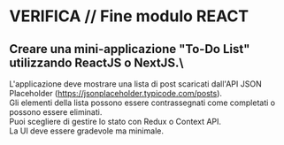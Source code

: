 # VERIFICA // Fine modulo REACT

## Creare una mini-applicazione "To-Do List" utilizzando ReactJS o NextJS.\
L'applicazione deve mostrare una lista di post scaricati dall'API JSON Placeholder (https://jsonplaceholder.typicode.com/posts). \
Gli elementi della lista possono essere contrassegnati come completati o possono essere eliminati.\
Puoi scegliere di gestire lo stato con Redux o Context API.\
La UI deve essere gradevole ma minimale.
